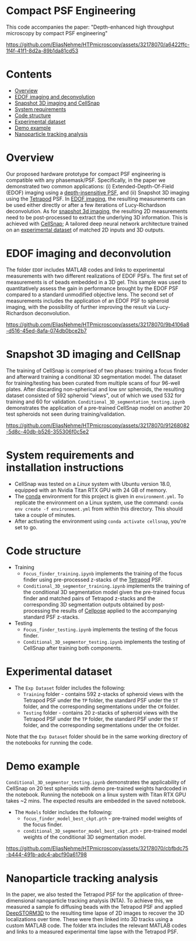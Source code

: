# Compact PSF Engineering

This code accompanies the paper: "Depth-enhanced high throughput microscopy by compact PSF engineering"

https://github.com/EliasNehme/HTPmicroscopy/assets/32178070/a6422ffc-1f4f-41f1-8d2a-89b1da81cd53

# Contents

- [Overview](#overview)
- [EDOF imaging and deconvolution](#edof-imaging-and-deconvolution)
- [Snapshot 3D imaging and CellSnap](#snapshot-3d-imaging-and-cellsnap)
- [System requirements](#system-requirements-and-installation-instructions)
- [Code structure](#code-structure)
- [Experimental dataset](#experimental-dataset)
- [Demo example](#demo-example)
- [Nanoparticle tracking analysis](#nanoparticle-tracking-analysis)

# Overview

Our proposed hardware prototype for compact PSF engineering is compatible with any phasemask/PSF. Specifically, in the paper we demonstrated two common applications: (i) Extended-Depth-Of-Field (EDOF) imaging using a [depth-insensitive PSF](https://ieeexplore.ieee.org/document/9439955), and (ii) Snapshot 3D imaging using the [Tetrapod](https://pubs.acs.org/doi/10.1021/acs.nanolett.5b01396) PSF. In [EDOF imaging](#edof-imaging-and-deconvolution), the resulting measurements can be used either directly or after a few iterations of Lucy-Richardson deconvolution. As for [snapshot 3d imaging](#snapshot-3d-imaging-and-cellsnap), the resulting 2D measurements need to be post-processed to extract the underlying 3D information. This is achieved with [CellSnap](#snapshot-3d-imaging-and-cellsnap); A tailored deep neural network architecture trained on an [experimental dataset](#experimental-dataset) of matched 2D inputs and 3D outputs.   

# EDOF imaging and deconvolution

The folder `EDOF` includes MATLAB codes and links to experimental measurements with two different realizations of EDOF PSFs. The first set of measurements is of beads embedded in a 3D gel. This sample was used to quantitatively assess the gain in performance brought by the EDOF PSF compared to a standard unmodified objective lens. The second set of measurements includes the application of an EDOF PSF to spheroid imaging, with the possibility of further improving the result via Lucy-Richardson deconvolution.

https://github.com/EliasNehme/HTPmicroscopy/assets/32178070/9b4106a8-d516-45ed-8afa-074db0bce2b7

# Snapshot 3D imaging and CellSnap

The training of CellSnap is comprised of two phases: training a focus finder and afterward training a conditional 3D segmentation model. The dataset for training/testing has been curated from multiple scans of four 96-well plates. After discarding non-spherical and low snr spheroids, the resulting dataset consisted of 592 spheroid "views", out of which we used 532 for training and 60 for validation. `Conditional_3D_segmentation_testing.ipynb` demonstrates the application of a pre-trained CellSnap model on another 20 test spheroids not seen during training/validation.

https://github.com/EliasNehme/HTPmicroscopy/assets/32178070/91268082-5d8c-40db-b526-355306f0c5e2

# System requirements and installation instructions
* CellSnap was tested on a *Linux* system with Ubuntu version 18.0, equipped with an Nvidia Titan RTX GPU with 24 GB of memory.
* The [conda](https://docs.conda.io/en/latest/) environment for this project is given in `environment.yml`. To replicate the environment on a Linux system, use the command: `conda env create -f environment.yml` from within this directory. This should take a couple of minutes.
* After activating the environment using `conda activate cellsnap`, you're set to go.

# Code structure

* Training
    * `Focus_finder_training.ipynb` implements the training of the focus finder using pre-processed z-stacks of the [Tetrapod](https://pubs.acs.org/doi/10.1021/acs.nanolett.5b01396) PSF.
    * `Conditional_3D_segmentor_training.ipynb` implements the training of the conditional 3D segmentation model given the pre-trained focus finder and matched pairs of Tetrapod z-stacks and the corresponding 3D segmentation outputs obtained by post-processing the results of [Cellpose](https://www.nature.com/articles/s41592-020-01018-x) applied to the accompanying standard PSF z-stacks.
* Testing
    * `Focus_finder_testing.ipynb` implements the testing of the focus finder.
    * `Conditional_3D_segmentor_testing.ipynb` implements the testing of CellSnap after training both components.
 
 # Experimental dataset

* The `Exp Dataset` folder includes the following:
    * `Training` folder - contains 592 z-stacks of spheroid views with the Tetrapod PSF under the `TP` folder, the standard PSF under the `ST` folder, and the corresponding segmentations under the `CM` folder.
    * `Testing` folder - contains 20 z-stacks of spheroid views with the Tetrapod PSF under the `TP` folder, the standard PSF under the `ST` folder, and the corresponding segmentations under the `CM` folder.

Note that the `Exp Dataset` folder should be in the same working directory of the notebooks for running the code.

 # Demo example

`Conditional_3D_segmentor_testing.ipynb` demonstrates the applicability of CellSnap on 20 test spheroids with demo pre-trained weights hardcoded in the notebook. Running the notebook on a linux system with Titan RTX GPU takes ~2 mins. The expected results are embedded in the saved notebook.

* The `Models` folder includes the following:
    * `focus_finder_model_best_ckpt.pth` - pre-trained model weights of the focus finder.
    * `conditional_3D_segmentor_model_best_ckpt.pth` - pre-trained model weights of the conditional 3D segmentation model.

https://github.com/EliasNehme/HTPmicroscopy/assets/32178070/cbfbdc75-b444-491b-adc4-abcf90a61798

# Nanoparticle tracking analysis

In the paper, we also tested the Tetrapod PSF for the application of three-dimensional nanoparticle tracking analysis (NTA). To achieve this, we measured a sample fo diffusing beads with the Tetrapod PSF and applied [DeepSTORM3D](https://github.com/EliasNehme/DeepSTORM3D) to the resulting time lapse of 2D images to recover the 3D localizations over time. These were then linked into 3D tracks using a custom MATLAB code. The folder `NTA` includes the relevant MATLAB codes and links to a measured experimental time lapse with the Tetrapod PSF.







